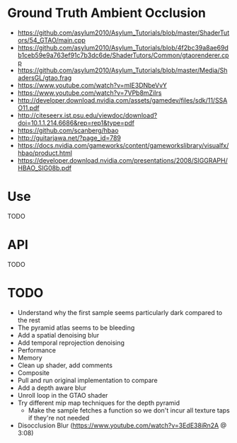 # Ground Truth Ambient Occlusion

- https://github.com/asylum2010/Asylum_Tutorials/blob/master/ShaderTutors/54_GTAO/main.cpp
- https://github.com/asylum2010/Asylum_Tutorials/blob/4f2bc39a8ae69db1ceb59e9a763ef91c7b3dc6de/ShaderTutors/Common/gtaorenderer.cpp
- https://github.com/asylum2010/Asylum_Tutorials/blob/master/Media/ShadersGL/gtao.frag
- https://www.youtube.com/watch?v=mIE3DNbeVvY
- https://www.youtube.com/watch?v=7VPb8mZiIrs
- http://developer.download.nvidia.com/assets/gamedev/files/sdk/11/SSAO11.pdf
- http://citeseerx.ist.psu.edu/viewdoc/download?doi=10.1.1.214.6686&rep=rep1&type=pdf
- https://github.com/scanberg/hbao
- http://guitarjawa.net/?page_id=789
- https://docs.nvidia.com/gameworks/content/gameworkslibrary/visualfx/hbao/product.html
- https://developer.download.nvidia.com/presentations/2008/SIGGRAPH/HBAO_SIG08b.pdf

# Use

TODO

# API

TODO

# TODO

- Understand why the first sample seems particularly dark compared to the rest
- The pyramid atlas seems to be bleeding
- Add a spatial denoising blur
- Add temporal reprojection denoising
- Performance
- Memory
- Clean up shader, add comments
- Composite
- Pull and run original implementation to compare
- Add a depth aware blur
- Unroll loop in the GTAO shader
- Try different mip map techniques for the depth pyramid
  - Make the sample fetches a function so we don't incur all texture taps if they're not needed
- Disocclusion Blur (https://www.youtube.com/watch?v=3EdE38iRn2A @ 3:08)
